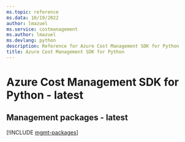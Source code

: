 ```yaml
---
ms.topic: reference
ms.data: 10/19/2022
author: lmazuel
ms.service: costmanagement
ms.author: lmazuel
ms.devlang: python
description: Reference for Azure Cost Management SDK for Python
title: Azure Cost Management SDK for Python
---
```

# Azure Cost Management SDK for Python - latest

## Management packages - latest
[!INCLUDE [mgmt-packages](cost-management-mgmt-index.md)]